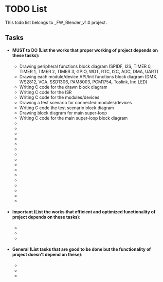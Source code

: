 # TODO List

This todo list belongs to _FW_Blender_v1.0 project.

## Tasks

- #### MUST to DO (List the works that proper working of project depends on these tasks):
    - Drawing peripheral functions block diagram (SPIDF, I2S, TIMER 0, TIMER 1, TIMER 2, TIMER 3, GPIO, WDT, RTC, I2C, ADC, DMA, UART)
    - Drawing each module/device API/Init functions block diagram (DMX, WS2812, VGA, SSD1306, PAM8003, PCM1754, Toslink, Ind LED)
    - Writing C code for the drawn block diagram
    - Writing C code for the ISR
    - Writing C code for the modules/devices
    - Drawing a test scenario for connected modules/devices
    - Writing C code the test scenario block diagram
    - Drawing block diagram for main super-loop
    - Writing C code for the main super-loop block diagram
    - 
    - 
    - 
    - 
    - 
    - 
    - 
    - 
    - 
    - 
    - 
    - 
    - 
    - 
    -
    - 
- #### Important (List the works that efficient and optimized functionality of project depends on these tasks):
    - 
    -
    - 
- #### General (List tasks that are good to be done but the functionality of project doesn't depend on these):
    - 
    -
    -